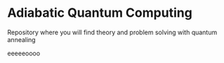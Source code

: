 # **Adiabatic Quantum Computing**
Repository where you will find theory and problem solving with quantum annealing



eeeeeoooo